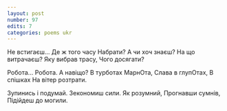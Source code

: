 ```yaml
---
layout: post
number: 97
edits: 7
categories: poems ukr
---
```


Не встигаєш...
Де ж того часу 
Набрати? 
А чи хоч знаєш?
На що витрачаєш?
Яку вибрав трасу,
Чого досягати?

Робота… Робота. 
А навіщо? 
В турботах 
МарнОта, 
Слава в глупОтах,
В спішках
На вітер розтрати. 

Зупинись і подумай.
Зекономиш сили. 
Як розумний, 
Прогнавши сумнів,
Підійдеш до могили.
